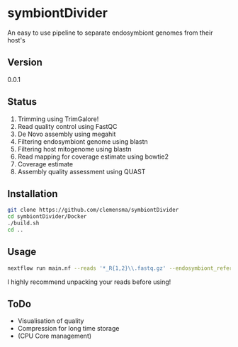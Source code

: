 # symbiontDivider
An easy to use pipeline to separate endosymbiont genomes from their host's

## Version

0.0.1

## Status

1. Trimming using TrimGalore!
2. Read quality control using FastQC
3. De Novo assembly using megahit
4. Filtering endosymbiont genome using blastn
5. Filtering host mitogenome using blastn
6. Read mapping for coverage estimate using bowtie2
7. Coverage estimate
8. Assembly quality assessment using QUAST

## Installation

```bash
git clone https://github.com/clemensma/symbiontDivider
cd symbiontDivider/Docker
./build.sh
cd ..
```

## Usage

```bash
nextflow run main.nf --reads '*_R{1,2}\\.fastq.gz' --endosymbiont_reference '*_endosymRef\\.fna' -with-docker
```
I highly recommend unpacking your reads before using! 

## ToDo

- Visualisation of quality
- Compression for long time storage
- (CPU Core management)
